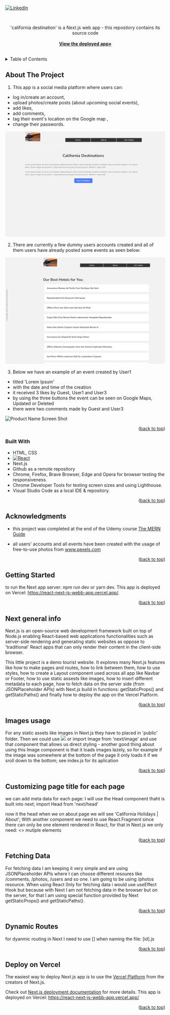 <a name="readme-top"></a>

[![LinkedIn][linkedin-shield]][linkedin-url]



<!-- PROJECT LOGO -->
<br />
<div align="center">


  <p>
    'california destination' is a Next.js web app - this repository contains its source code     
    <br />
    <br />
    <a href="https://react-next-js-webb-app.vercel.app/"><strong>View the deployed app»</strong></a>
    <br />
    <br />
   
  </p>
</div>



<!-- TABLE OF CONTENTS -->
<details>
  <summary>Table of Contents</summary>
  <ol>
    <li><a href="#about-the-project">About The Project</a></li>
    <li><a href="#built-with">Built With</a></li>
    <li><a href="#acknowledgments">Acknowledgments</a></li>
     <li><a href="#getting-started">Getting Started</a></li>
    <li><a href="#next-general-info">Next General Info</a></li>
    <li><a href="#images-usage">Images</a></li>
    <li><a href="#customizing-page-title-for-each-page">Customizing Page Title For Each Page</a></li>
    <li><a href="#fetching-data">Fetching Data</a></li>
    <li><a href="#dynamic-routes">Dynamic Routes</a></li>
     <li><a href="#deploy-on-vercel">Deploy on Vercel</a></li>
  </ol>
</details>



<!-- ABOUT THE PROJECT -->
## About The Project

1. This app is a social media platform where users can:
* log in/create an account,
* upload photos/create posts (about upcoming social events),
* add likes,
* add comments,
* tag their event's location on the Google map ,
* change their passwords.

![Product Name Screen Shot](imgs/cd1.png)


2. There are currently a few dummy users accounts created and all of them users have already posted some events as seen below:

![Product Name Screen Shot](imgs/cd2.png)



3. Below we have an example of an event created by User1
* titled 'Lorem Ipsum'
* with the date and time of the creation
* it received 3 likes by Guest, User1 and User3
* by using the three buttons the event can be seen on Google Maps, 
Updated or Deleted
* there were two comments made by Guest and User3

![Product Name Screen Shot](imgs/eb6.png)


<p align="right">(<a href="#readme-top">back to top</a>)</p>



### Built With

* HTML, CSS
* [![React][React.js]][React-url]
* Next.js
* Github as a remote repository
* Chrome, Firefox, Brave Browser, Edge and Opera for browser testing the responsiveness.
* Chrome Developer Tools for testing screen sizes and using Lighthouse.
* Visual Studio Code as a local IDE & repository.

<p align="right">(<a href="#readme-top">back to top</a>)</p>


<!-- ACKNOWLEDGMENTS -->
## Acknowledgments


* this project was completed at the end of the Udemy course <a href="https://www.udemy.com/course/react-nodejs-express-mongodb-the-mern-fullstack-guide/learn/lecture/16833284?start=15#overview">The MERN Guide</a>

* all users' accounts and all events have been created with the usage of free-to-use photos from www.pexels.com



<p align="right">(<a href="#readme-top">back to top</a>)</p>


## Getting Started
to run the Next app server:
npm run dev
or
yarn dev.
This app is deployed on Vercel: https://react-next-js-webb-app.vercel.app/.


<p align="right">(<a href="#readme-top">back to top</a>)</p>

## Next general info
Next.js is an open-source web development framework built on top of Node.js enabling React-based web applications functionalities such 
as server-side rendering and generating static websites as oppose to 'traditional' React apps that can only render their content in the client-side browser.

This little project is a demo tourist website. It explores many Next.js features like how to make pages and routes, how to link between them, how to use styles, how to create a Layout 
component used across all app like Navbar or Footer, how to use static assests like images, how to insert different metadata to each page, how to fetch data on the server side (from JSONPlaceholder APIs) with Next.js build in functions: getStaticProps() and getStaticPaths() and finally how to deploy the app on
the Vercel Platform.


<p align="right">(<a href="#readme-top">back to top</a>)</p> 

## Images usage
 For any static assets like images in Next.js they have to placed in 'public' folder. 
 Then we could use <img src="public/kkkk"> or import Image from 'next/image'
 and use that component that allows us direct styling - another
 good thing about using this Image component is that it loads images lazely, so for example if the image was somewhere at the bottom of the page it only loads it if we sroll down to the bottom; 
    see index.js for its aplication

    
<p align="right">(<a href="#readme-top">back to top</a>)</p>

## Customizing page title for each page
we can add meta data for each page:
I will use the Head component thaht is built into next;
import Head from 'next/head'
<Head>
<title>California Holidays | About</title>
<meta name="keywords" content="about"/>
</Head>
now it the head when we on about page we will see 'California Holidays | About';
With another component we need to use React.Fragment since there can only be one element rendered in React, for that in Next.js we only need: 
<>
mutiple elements
</>


<p align="right">(<a href="#readme-top">back to top</a>)</p>

## Fetching Data
For fetching data I am keeping it very simple and are using JSONPlaceholder APIs where I can choose different resoures like /comments, /photos, /users and so one. I am going to be using
/photos resource. 
When using React 0nly for fetching data i would use useEffect Hook but because with Next 
I am not fetching data in the browser but on the server, for that I am using special function provided by Next getStaticProps() and getStaticPaths().


<p align="right">(<a href="#readme-top">back to top</a>)</p>

## Dynamic Routes
for dyanmic routing in Next I need to use [] when naming the file: [id].js


<p align="right">(<a href="#readme-top">back to top</a>)</p>

## Deploy on Vercel

The easiest way to deploy  Next.js app is to use the [Vercel Platform](https://vercel.com/import?utm_medium=default-template&filter=next.js&utm_source=create-next-app&utm_campaign=create-next-app-readme) from the creators of Next.js.

Check out  [Next.js deployment documentation](https://nextjs.org/docs/deployment) for more details.
This app is deployed on Vercel: https://react-next-js-webb-app.vercel.app/


<p align="right">(<a href="#readme-top">back to top</a>)</p>

<!-- MARKDOWN LINKS & IMAGES -->

[linkedin-shield]: https://img.shields.io/badge/-LinkedIn-black.svg?style=for-the-badge&logo=linkedin&colorB=555
[linkedin-url]: https://www.linkedin.com/in/tomasz-s-069249244/
[product-screenshot]: images/screenshot.png
[Next.js]: https://img.shields.io/badge/next.js-000000?style=for-the-badge&logo=nextdotjs&logoColor=white
[Next-url]: https://nextjs.org/
[React.js]: https://img.shields.io/badge/React-20232A?style=for-the-badge&logo=react&logoColor=61DAFB
[React-url]: https://reactjs.org/
[Vue.js]: https://img.shields.io/badge/Vue.js-35495E?style=for-the-badge&logo=vuedotjs&logoColor=4FC08D
[Vue-url]: https://vuejs.org/
[Angular.io]: https://img.shields.io/badge/Angular-DD0031?style=for-the-badge&logo=angular&logoColor=white
[Angular-url]: https://angular.io/
[Svelte.dev]: https://img.shields.io/badge/Svelte-4A4A55?style=for-the-badge&logo=svelte&logoColor=FF3E00
[Svelte-url]: https://svelte.dev/
[Laravel.com]: https://img.shields.io/badge/Laravel-FF2D20?style=for-the-badge&logo=laravel&logoColor=white
[Laravel-url]: https://laravel.com
[Bootstrap.com]: https://img.shields.io/badge/Bootstrap-563D7C?style=for-the-badge&logo=bootstrap&logoColor=white
[Bootstrap-url]: https://getbootstrap.com
[JQuery.com]: https://img.shields.io/badge/jQuery-0769AD?style=for-the-badge&logo=jquery&logoColor=white
[JQuery-url]: https://jquery.com 
